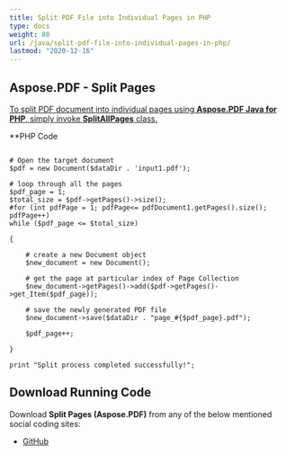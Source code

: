```yaml
---
title: Split PDF File into Individual Pages in PHP
type: docs
weight: 80
url: /java/split-pdf-file-into-individual-pages-in-php/
lastmod: "2020-12-16"
---
```



## Aspose.PDF - Split Pages
<ins>To split PDF document into individual pages using **Aspose.PDF Java for PHP**, simply invoke **SplitAllPages** class.

**PHP Code
```

# Open the target document
$pdf = new Document($dataDir . 'input1.pdf');

# loop through all the pages
$pdf_page = 1;
$total_size = $pdf->getPages()->size();
#for (int pdfPage = 1; pdfPage<= pdfDocument1.getPages().size(); pdfPage++)
while ($pdf_page <= $total_size)

{

    # create a new Document object
    $new_document = new Document();

    # get the page at particular index of Page Collection
    $new_document->getPages()->add($pdf->getPages()->get_Item($pdf_page));

    # save the newly generated PDF file
    $new_document->save($dataDir . "page_#{$pdf_page}.pdf");

    $pdf_page++;

}

print "Split process completed successfully!";

```


## Download Running Code
Download **Split Pages (Aspose.PDF)** from any of the below mentioned social coding sites:

- [GitHub](https://github.com/aspose-pdf/Aspose.PDF-for-Java/blob/master/Plugins/Aspose_Pdf_Java_for_PHP/src/Aspose/Pdf/WorkingWithPages/SplitAllPages.php)
